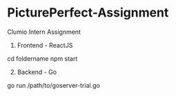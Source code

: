 # PicturePerfect-Assignment
Clumio Intern Assignment 

1. Frontend - ReactJS

  cd foldername
  npm start

2. Backend - Go
  
  go run /path/to/goserver-trial.go
